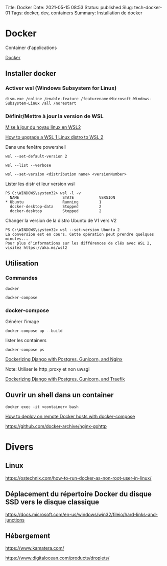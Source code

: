 Title: Docker
Date: 2021-05-15 08:53
Status: published
Slug: tech-docker-01
Tags: docker, dev, containers
Summary: Installation de docker


# Docker

Container d'applications

[Docker](https://www.docker.com/)

## Installer docker
### Activer wsl (Windows Subsystem for Linux)

	dism.exe /online /enable-feature /featurename:Microsoft-Windows-Subsystem-Linux /all /norestart

### Définir/Mettre à jour la version de WSL

[Mise à jour du noyau linux en WSL2](https://docs.microsoft.com/fr-fr/windows/wsl/install-win10#step-4---download-the-linux-kernel-update-package)

[How to upgrade a WSL 1 Linux distro to WSL 2](https://admcpr.com/how-to-upgrade-wsl-1-to-wsl-2/)

Dans une fenêtre powershell

	wsl --set-default-version 2

	wsl --list --verbose

	wsl --set-version <distribution name> <versionNumber>

Lister les distr et leur version wsl

```
PS C:\WINDOWS\system32> wsl -l -v
  NAME                   STATE           VERSION
* Ubuntu                 Running         1
  docker-desktop-data    Stopped         2
  docker-desktop         Stopped         2
```

Changer la version de la distro Ubuntu de V1 vers V2

```
PS C:\WINDOWS\system32> wsl --set-version Ubuntu 2
La conversion est en cours. Cette opération peut prendre quelques minutes...
Pour plus d’informations sur les différences de clés avec WSL 2, visitez https://aka.ms/wsl2
```

## Utilisation

### Commandes

	docker

	docker-compose

### docker-compose

Générer l'image

	docker-compose up --build

lister les containers

	docker-compose ps

[Dockerizing Django with Postgres, Gunicorn, and Nginx](https://testdriven.io/blog/dockerizing-django-with-postgres-gunicorn-and-nginx/)

Note: Utiliser le http_proxy et non uwsgi

[Dockerizing Django with Postgres, Gunicorn, and Traefik](https://testdriven.io/blog/django-docker-traefik/)

## Ouvrir un shell dans un container

    docker exec -it <container> bash

[How to deploy on remote Docker hosts with docker-compose](https://www.docker.com/blog/how-to-deploy-on-remote-docker-hosts-with-docker-compose/)

https://github.com/docker-archive/nginx-gohttp

# Divers

## Linux

<https://ostechnix.com/how-to-run-docker-as-non-root-user-in-linux/>

## Déplacement du répertoire Docker du disque SSD vers le disque classique

<https://docs.microsoft.com/en-us/windows/win32/fileio/hard-links-and-junctions>

## Hébergement

<https://www.kamatera.com/>

<https://www.digitalocean.com/products/droplets/>

